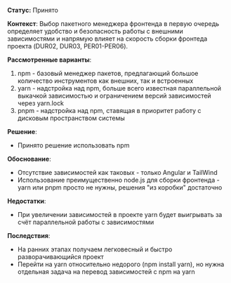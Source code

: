 **Статус:** Принято

**Контекст**:
Выбор пакетного менеджера фронтенда в первую очередь определяет удобство и безопасность работы с внешними зависимостями и напрямую влияет на скорость сборки фронтеда проекта (DUR02, DUR03, PER01-PER06). 

**Рассмотренные варианты**:
1. npm - базовый менеджер пакетов, предлагающий большое количество инструментов как внешних, так и встроенных
2. yarn - надстройка над npm, больше всего известная параллельной выкачкой зависимостью и ограничением версий зависимостей через yarn.lock
3. pnpm - надстройка над npm, ставящая в приоритет работу с дисковым пространством системы 

**Решение**:
- Принято решение использовать npm 

**Обоснование**:
- Отсутствие зависимостей как таковых - только Angular и TailWind
- Использование преимущественно node.js для сборки фронтенда - yarn или pnpm просто не нужны, решения "из коробки" достаточно 

**Недостатки**:
- При увеличении зависимостей в проекте yarn будет выигрывать за счёт параллельной работы с зависимостями 

**Последствия**:
- На ранних этапах получаем легковесный и быстро разворачивающийся проект
- Перейти на yarn относительно недорого (npm install yarn), но нужна отдельная задача на перевод зависимостей с npm на yarn